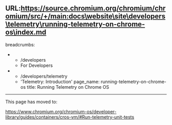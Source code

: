 URL:https://source.chromium.org/chromium/chromium/src/+/main:docs\website\site\developers\telemetry\running-telemetry-on-chrome-os\index.md
---
breadcrumbs:
- - /developers
  - For Developers
- - /developers/telemetry
  - 'Telemetry: Introduction'
page_name: running-telemetry-on-chrome-os
title: Running Telemetry on Chrome OS
---

This page has moved to:

<https://www.chromium.org/chromium-os/developer-library/guides/containers/cros-vm/#Run-telemetry-unit-tests>
